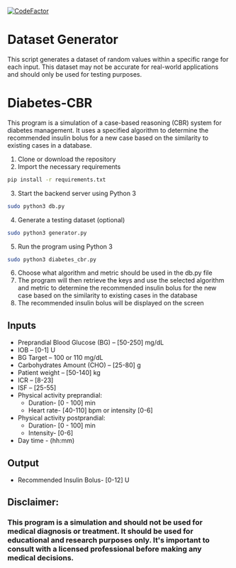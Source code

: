 [![CodeFactor](https://www.codefactor.io/repository/github/jcf-junior/diabetes-cbr/badge)](https://www.codefactor.io/repository/github/jcf-junior/diabetes-cbr)
# Dataset Generator

This script generates a dataset of random values within a specific range for each input. This dataset may not be accurate for real-world applications and should only be used for testing purposes.

# Diabetes-CBR

This program is a simulation of a case-based reasoning (CBR) system for diabetes management. It uses a specified algorithm to determine the recommended insulin bolus for a new case based on the similarity to existing cases in a database.

1. Clone or download the repository
2. Import the necessary requirements
```bash
pip install -r requirements.txt
```
3. Start the backend server using Python 3
```bash
sudo python3 db.py 
```
4. Generate a testing dataset (optional)
```bash
sudo python3 generator.py 
```
5. Run the program using Python 3
```bash
sudo python3 diabetes_cbr.py 
```
6. Choose what algorithm and metric should be used in the db.py file
7. The program will then retrieve the keys and use the selected algorithm and metric to determine the recommended insulin bolus for the new case based on the similarity to existing cases in the database
8. The recommended insulin bolus will be displayed on the screen

## Inputs

- Preprandial Blood Glucose (BG) – [50-250] mg/dL
- IOB – [0-1] U
- BG Target – 100 or 110 mg/dL
- Carbohydrates Amount (CHO) – [25-80] g
- Patient weight – [50-140] kg
- ICR – [8-23]
- ISF – [25-55]
- Physical activity preprandial:
  - Duration- [0 - 100] min
  - Heart rate- [40-110] bpm or intensity [0-6]
- Physical activity postprandial:
  - Duration- [0 - 100] min
  - Intensity- [0-6]
- Day time - (hh:mm)

## Output

- Recommended Insulin Bolus- [0-12] U


## Disclaimer: 
### This program is a simulation and should not be used for medical diagnosis or treatment. It should be used for educational and research purposes only. It's important to consult with a licensed professional before making any medical decisions.
